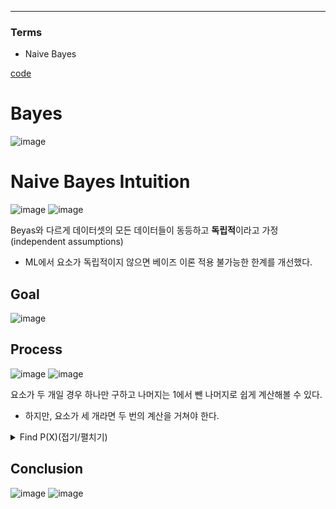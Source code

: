 ****
### Terms
- Naive Bayes

[code](https://github.com/EricChoii/ai-boot-camp-ablearn/blob/main/ai/supervised-learning/classification/codes/naive_bayes.ipynb)

# Bayes
![image](https://user-images.githubusercontent.com/39285147/178406887-84424b6b-2469-414c-9433-1c3f5565aa42.png)

# Naive Bayes Intuition
![image](https://user-images.githubusercontent.com/39285147/178408112-e5b39a5b-98e5-46e0-b04c-df0749e67c91.png)
![image](https://user-images.githubusercontent.com/39285147/178408167-355fa96a-eb74-41ae-ab78-f5acf821d634.png)

Beyas와 다르게 데이터셋의 모든 데이터들이 동등하고 **독립적**이라고 가정 (independent assumptions)
- ML에서 요소가 독립적이지 않으면 베이즈 이론 적용 불가능한 한계를 개선했다.

## Goal
![image](https://user-images.githubusercontent.com/39285147/178408141-16c9bd7d-0725-4245-aff8-a78e09a7622d.png)

## Process
![image](https://user-images.githubusercontent.com/39285147/178408577-14d7c57f-81ea-40ae-b0e6-79e75baf73e1.png)
![image](https://user-images.githubusercontent.com/39285147/178408872-5311a2a7-6cd1-433c-ba57-4f7a49c4ad44.png)

요소가 두 개일 경우 하나만 구하고 나머지는 1에서 뺀 나머지로 쉽게 계산해볼 수 있다.
- 하지만, 요소가 세 개라면 두 번의 계산을 거쳐야 한다.

<details markdown="1">
<summary>Find P(X)(접기/펼치기)</summary> 

![image](https://user-images.githubusercontent.com/39285147/178408431-0e56e190-084a-459c-93d6-e6f9d15f7300.png)
![image](https://user-images.githubusercontent.com/39285147/178408478-6b3ee1d3-f96f-4872-afe8-02a8fe823bcb.png)

새로운 데이터가 X와 유사한 요소를 보일 가능도

</details>

## Conclusion
![image](https://user-images.githubusercontent.com/39285147/178408907-09ca4cc3-0d06-48d4-a857-cf3aafea5098.png)
![image](https://user-images.githubusercontent.com/39285147/178411506-54e54b51-c568-4d39-816e-fb86ae243ffe.png)

